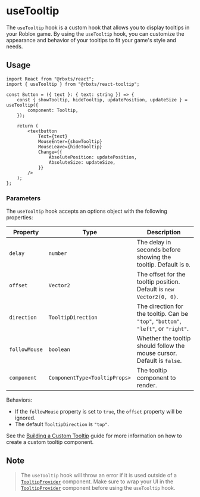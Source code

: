 # useTooltip

The `useTooltip` hook is a custom hook that allows you to display tooltips in your Roblox game. By using the `useTooltip` hook, you can customize the appearance and behavior of your tooltips to fit your game's style and needs.

## Usage

```tsx
import React from "@rbxts/react";
import { useTooltip } from "@rbxts/react-tooltip";

const Button = ({ text }: { text: string }) => {
	const { showTooltip, hideTooltip, updatePosition, updateSize } = useTooltip({
		component: Tooltip,
	});

	return (
		<textbutton
			Text={text}
			MouseEnter={showTooltip}
			MouseLeave={hideTooltip}
			Change={{
				AbsolutePosition: updatePosition,
				AbsoluteSize: updateSize,
			}}
		/>
	);
};
```

### Parameters

The `useTooltip` hook accepts an options object with the following properties:

| Property      | Type                          | Description                                                                        |
| ------------- | ----------------------------- | ---------------------------------------------------------------------------------- |
| `delay`       | `number`                      | The delay in seconds before showing the tooltip. Default is `0`.                   |
| `offset`      | `Vector2`                     | The offset for the tooltip position. Default is `new Vector2(0, 0)`.               |
| `direction`   | `TooltipDirection`            | The direction for the tooltip. Can be `"top"`, `"bottom"`, `"left"`, or `"right"`. |
| `followMouse` | `boolean`                     | Whether the tooltip should follow the mouse cursor. Default is `false`.            |
| `component`   | `ComponentType<TooltipProps>` | The tooltip component to render.                                                   |

Behaviors:

-   If the `followMouse` property is set to `true`, the `offset` property will be ignored.
-   The default `TooltipDirection` is `"top"`.

See the [Building a Custom Tooltip](/docs/tooltip/custom-tooltip) guide for more information on how to create a custom tooltip component.

## Note

> The `useTooltip` hook will throw an error if it is used outside of a [`TooltipProvider`](/docs/tooltip/provider) component. Make sure to wrap your UI in the [`TooltipProvider`](/docs/tooltip/provider) component before using the `useTooltip` hook.
